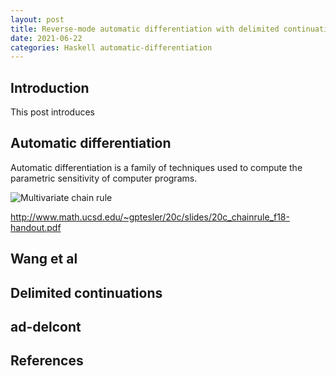 ```yaml
---
layout: post
title: Reverse-mode automatic differentiation with delimited continuations
date: 2021-06-22
categories: Haskell automatic-differentiation
---
```


## Introduction

This post introduces 

## Automatic differentiation

Automatic differentiation is a family of techniques used to compute the parametric sensitivity of computer programs.


![Multivariate chain rule](/ad-delcont-multi-chain-rule.png)


http://www.math.ucsd.edu/~gptesler/20c/slides/20c_chainrule_f18-handout.pdf


## Wang et al


## Delimited continuations


## ad-delcont


## References
